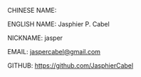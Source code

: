 CHINESE NAME:

ENGLISH NAME: Jasphier P. Cabel

NICKNAME: jasper

EMAIL: jaspercabel@gmail.com

GITHUB: https://github.com/JasphierCabel
